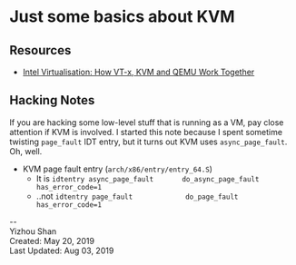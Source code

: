 # Just some basics about KVM

## Resources

- [Intel Virtualisation: How VT-x, KVM and QEMU Work Together](https://binarydebt.wordpress.com/2018/10/14/intel-virtualisation-how-vt-x-kvm-and-qemu-work-together/)

## Hacking Notes

If you are hacking some low-level stuff that is running as a VM,
pay close attention if KVM is involved. I started this note because
I spent sometime twisting `page_fault` IDT entry, but it turns out
KVM uses `async_page_fault`. Oh, well.

- KVM page fault entry (`arch/x86/entry/entry_64.S`)
    - It is `idtentry async_page_fault       do_async_page_fault     has_error_code=1`
    - ..not `idtentry page_fault             do_page_fault           has_error_code=1`


--  
Yizhou Shan  
Created: May 20, 2019  
Last Updated: Aug 03, 2019
